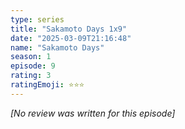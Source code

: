 ```yaml
---
type: series
title: "Sakamoto Days 1x9"
date: "2025-03-09T21:16:48"
name: "Sakamoto Days"
season: 1
episode: 9
rating: 3
ratingEmoji: ⭐️⭐️⭐️
---
```


*[No review was written for this episode]*
